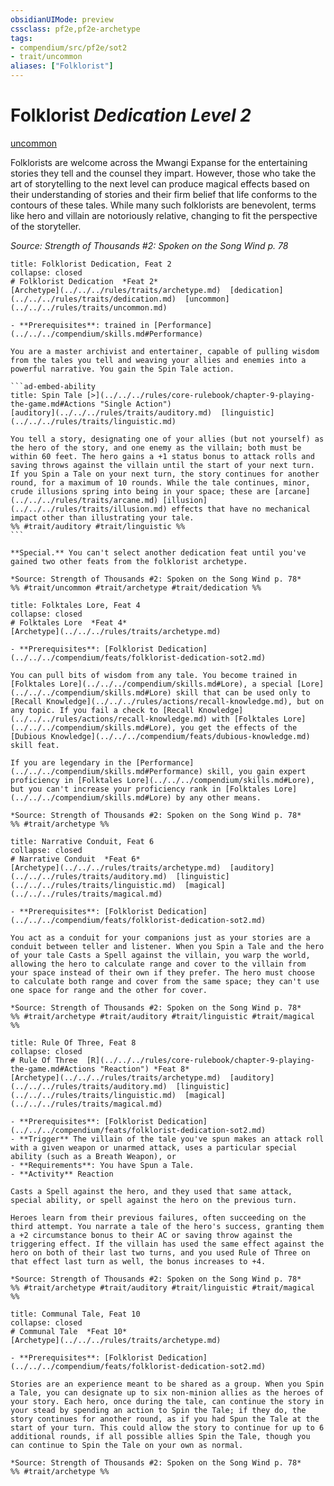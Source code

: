 ```yaml
---
obsidianUIMode: preview
cssclass: pf2e,pf2e-archetype
tags:
- compendium/src/pf2e/sot2
- trait/uncommon
aliases: ["Folklorist"]
---
```

# Folklorist *Dedication Level 2*  
[uncommon](../../../Rules/traits/uncommon.md)  

Folklorists are welcome across the Mwangi Expanse for the entertaining stories they tell and the counsel they impart. However, those who take the art of storytelling to the next level can produce magical effects based on their understanding of stories and their firm belief that life conforms to the contours of these tales. While many such folklorists are benevolent, terms like hero and villain are notoriously relative, changing to fit the perspective of the storyteller.

*Source: Strength of Thousands #2: Spoken on the Song Wind p. 78*

````ad-embed-feat
title: Folklorist Dedication, Feat 2
collapse: closed
# Folklorist Dedication  *Feat 2*  
[Archetype](../../../rules/traits/archetype.md)  [dedication](../../../rules/traits/dedication.md)  [uncommon](../../../rules/traits/uncommon.md)  

- **Prerequisites**: trained in [Performance](../../../compendium/skills.md#Performance)

You are a master archivist and entertainer, capable of pulling wisdom from the tales you tell and weaving your allies and enemies into a powerful narrative. You gain the Spin Tale action.

```ad-embed-ability
title: Spin Tale [>](../../../rules/core-rulebook/chapter-9-playing-the-game.md#Actions "Single Action")
[auditory](../../../rules/traits/auditory.md)  [linguistic](../../../rules/traits/linguistic.md)  

You tell a story, designating one of your allies (but not yourself) as the hero of the story, and one enemy as the villain; both must be within 60 feet. The hero gains a +1 status bonus to attack rolls and saving throws against the villain until the start of your next turn. If you Spin a Tale on your next turn, the story continues for another round, for a maximum of 10 rounds. While the tale continues, minor, crude illusions spring into being in your space; these are [arcane](../../../rules/traits/arcane.md) [illusion](../../../rules/traits/illusion.md) effects that have no mechanical impact other than illustrating your tale.  
%% #trait/auditory #trait/linguistic %%
```

**Special.** You can't select another dedication feat until you've gained two other feats from the folklorist archetype.

*Source: Strength of Thousands #2: Spoken on the Song Wind p. 78*  
%% #trait/uncommon #trait/archetype #trait/dedication %%
````  

```ad-embed-feat
title: Folktales Lore, Feat 4
collapse: closed
# Folktales Lore  *Feat 4*  
[Archetype](../../../rules/traits/archetype.md)  

- **Prerequisites**: [Folklorist Dedication](../../../compendium/feats/folklorist-dedication-sot2.md)

You can pull bits of wisdom from any tale. You become trained in [Folktales Lore](../../../compendium/skills.md#Lore), a special [Lore](../../../compendium/skills.md#Lore) skill that can be used only to [Recall Knowledge](../../../rules/actions/recall-knowledge.md), but on any topic. If you fail a check to [Recall Knowledge](../../../rules/actions/recall-knowledge.md) with [Folktales Lore](../../../compendium/skills.md#Lore), you get the effects of the [Dubious Knowledge](../../../compendium/feats/dubious-knowledge.md) skill feat.

If you are legendary in the [Performance](../../../compendium/skills.md#Performance) skill, you gain expert proficiency in [Folktales Lore](../../../compendium/skills.md#Lore), but you can't increase your proficiency rank in [Folktales Lore](../../../compendium/skills.md#Lore) by any other means.

*Source: Strength of Thousands #2: Spoken on the Song Wind p. 78*  
%% #trait/archetype %%
```  

```ad-embed-feat
title: Narrative Conduit, Feat 6
collapse: closed
# Narrative Conduit  *Feat 6*  
[Archetype](../../../rules/traits/archetype.md)  [auditory](../../../rules/traits/auditory.md)  [linguistic](../../../rules/traits/linguistic.md)  [magical](../../../rules/traits/magical.md)  

- **Prerequisites**: [Folklorist Dedication](../../../compendium/feats/folklorist-dedication-sot2.md)

You act as a conduit for your companions just as your stories are a conduit between teller and listener. When you Spin a Tale and the hero of your tale Casts a Spell against the villain, you warp the world, allowing the hero to calculate range and cover to the villain from your space instead of their own if they prefer. The hero must choose to calculate both range and cover from the same space; they can't use one space for range and the other for cover.

*Source: Strength of Thousands #2: Spoken on the Song Wind p. 78*  
%% #trait/archetype #trait/auditory #trait/linguistic #trait/magical %%
```  

```ad-embed-feat
title: Rule Of Three, Feat 8
collapse: closed
# Rule Of Three  [R](../../../rules/core-rulebook/chapter-9-playing-the-game.md#Actions "Reaction") *Feat 8*  
[Archetype](../../../rules/traits/archetype.md)  [auditory](../../../rules/traits/auditory.md)  [linguistic](../../../rules/traits/linguistic.md)  [magical](../../../rules/traits/magical.md)  

- **Prerequisites**: [Folklorist Dedication](../../../compendium/feats/folklorist-dedication-sot2.md)
- **Trigger** The villain of the tale you've spun makes an attack roll with a given weapon or unarmed attack, uses a particular special ability (such as a Breath Weapon), or
- **Requirements**: You have Spun a Tale.
- **Activity** Reaction

Casts a Spell against the hero, and they used that same attack, special ability, or spell against the hero on the previous turn.

Heroes learn from their previous failures, often succeeding on the third attempt. You narrate a tale of the hero's success, granting them a +2 circumstance bonus to their AC or saving throw against the triggering effect. If the villain has used the same effect against the hero on both of their last two turns, and you used Rule of Three on that effect last turn as well, the bonus increases to +4.

*Source: Strength of Thousands #2: Spoken on the Song Wind p. 78*  
%% #trait/archetype #trait/auditory #trait/linguistic #trait/magical %%
```  

```ad-embed-feat
title: Communal Tale, Feat 10
collapse: closed
# Communal Tale  *Feat 10*  
[Archetype](../../../rules/traits/archetype.md)  

- **Prerequisites**: [Folklorist Dedication](../../../compendium/feats/folklorist-dedication-sot2.md)

Stories are an experience meant to be shared as a group. When you Spin a Tale, you can designate up to six non-minion allies as the heroes of your story. Each hero, once during the tale, can continue the story in your stead by spending an action to Spin the Tale; if they do, the story continues for another round, as if you had Spun the Tale at the start of your turn. This could allow the story to continue for up to 6 additional rounds, if all possible allies Spin the Tale, though you can continue to Spin the Tale on your own as normal.

*Source: Strength of Thousands #2: Spoken on the Song Wind p. 78*  
%% #trait/archetype %%
```
